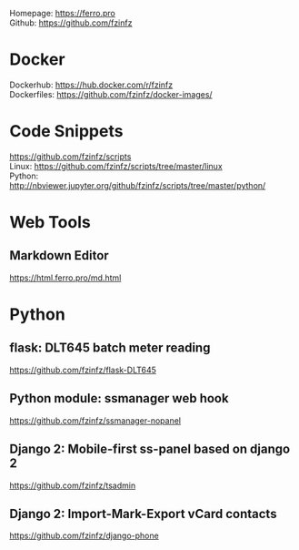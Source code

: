 Homepage: https://ferro.pro  
Github: https://github.com/fzinfz  

# Docker
Dockerhub: https://hub.docker.com/r/fzinfz  
Dockerfiles: https://github.com/fzinfz/docker-images/

# Code Snippets
https://github.com/fzinfz/scripts  
Linux: https://github.com/fzinfz/scripts/tree/master/linux  
Python: http://nbviewer.jupyter.org/github/fzinfz/scripts/tree/master/python/  

# Web Tools
## Markdown Editor
https://html.ferro.pro/md.html  

# Python
## flask: DLT645 batch meter reading
https://github.com/fzinfz/flask-DLT645

## Python module: ssmanager web hook
https://github.com/fzinfz/ssmanager-nopanel

## Django 2: Mobile-first ss-panel based on django 2
https://github.com/fzinfz/tsadmin

## Django 2: Import-Mark-Export vCard contacts
https://github.com/fzinfz/django-phone

